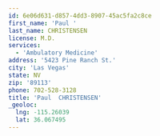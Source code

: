 ```yaml
---
id: 6e06d631-d857-4dd3-8907-45ac5fa2c8ce
first_name: 'Paul '
last_name: CHRISTENSEN
license: M.D.
services:
  - 'Ambulatory Medicine'
address: '5423 Pine Ranch St.'
city: 'Las Vegas'
state: NV
zip: '89113'
phone: 702-528-3128
title: 'Paul  CHRISTENSEN'
_geoloc:
  lng: -115.26039
  lat: 36.067495
---
```

